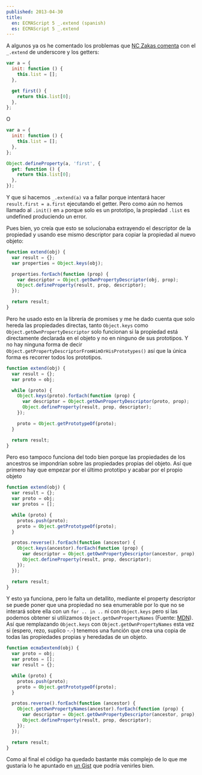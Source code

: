 ```yaml
---
published: 2013-04-30
title:
  en: ECMAScript 5 _.extend (spanish)
  es: ECMAScript 5 _.extend
---
```


A algunos ya os he comentado los problemas que [NC Zakas comenta][1] con el `_.extend` de underscore y los getters:

```js
var a = {
  init: function () {
    this.list = [];
  },

  get first() {
    return this.list[0];
  },
};
```

<!-- end extract -->

O

```js
var a = {
  init: function () {
    this.list = [];
  },
};

Object.defineProperty(a, 'first', {
  get: function () {
    return this.list[0];
  },
});
```

Y que si hacemos `_.extend(a)` va a fallar porque intentará hacer `result.first = a.first` ejecutando el getter. Pero como aún no hemos llamado al `.init()` en `a` porque solo es un prototipo, la propiedad `.list` es undefined produciendo un error.

Pues bien, yo creía que esto se solucionaba extrayendo el descriptor de la propiedad y usando ese mismo descriptor para copiar la propiedad al nuevo objeto:

```js
function extend(obj) {
  var result = {};
  var properties = Object.keys(obj);

  properties.forEach(function (prop) {
    var descriptor = Object.getOwnPropertyDescriptor(obj, prop);
    Object.defineProperty(result, prop, descriptor);
  });

  return result;
}
```

Pero he usado esto en la librería de promises y me he dado cuenta que solo hereda las propiedades directas, tanto `Object.keys` como `Object.getOwnPropertyDescriptor` solo funcionan si la propiedad está directamente declarada en el objeto y no en ninguno de sus prototipos. Y no hay ninguna forma de decir `Object.getPropertyDescriptorFromHimOrHisPrototypes()` así que la única forma es recorrer todos los prototipos.

```js
function extend(obj) {
  var result = {};
  var proto = obj;

  while (proto) {
    Object.keys(proto).forEach(function (prop) {
      var descriptor = Object.getOwnPropertyDescriptor(proto, prop);
      Object.defineProperty(result, prop, descriptor);
    });

    proto = Object.getPrototypeOf(proto);
  }

  return result;
}
```

Pero eso tampoco funciona del todo bien porque las propiedades de los ancestros se impondrían sobre las propiedades propias del objeto. Así que primero hay que empezar por el último prototipo y acabar por el propio objeto

```js
function extend(obj) {
  var result = {};
  var proto = obj;
  var protos = [];

  while (proto) {
    protos.push(proto);
    proto = Object.getPrototypeOf(proto);
  }

  protos.reverse().forEach(function (ancestor) {
    Object.keys(ancestor).forEach(function (prop) {
      var descriptor = Object.getOwnPropertyDescriptor(ancestor, prop);
      Object.defineProperty(result, prop, descriptor);
    });
  });

  return result;
}
```

Y esto ya funciona, pero le falta un detallito, mediante el property descriptor se puede poner que una propiedad no sea enumerable por lo que no se interará sobre ella con un `for .. in ..` ni con `Object.keys` pero si las podemos obtener si utilizamos `Object.getOwnPropertyNames` (Fuente: [MDN][2]). Así que remplazando `Object.keys` con `Object.getOwnPropertyNames` esta vez si (espero, rezo, suplico -.-) tenemos una función que crea una copia de todas las propiedades propias y heredadas de un objeto.

```js
function ecma5extend(obj) {
  var proto = obj;
  var protos = [];
  var result = {};

  while (proto) {
    protos.push(proto);
    proto = Object.getPrototypeOf(proto);
  }

  protos.reverse().forEach(function (ancestor) {
    Object.getOwnPropertyNames(ancestor).forEach(function (prop) {
      var descriptor = Object.getOwnPropertyDescriptor(ancestor, prop);
      Object.defineProperty(result, prop, descriptor);
    });
  });

  return result;
}
```

Como al final el código ha quedado bastante más complejo de lo que me gustaría lo he apuntado en [un Gist][3] que podría venirles bien.

[1]: http://www.nczonline.net/blog/2012/12/11/are-your-mixins-ecmascript-5-compatible/
[2]: https://developer.mozilla.org/en-US/docs/JavaScript/Reference/Global_Objects/Object/getOwnPropertyNames
[3]: https://gist.github.com/amatiasq/5492466
